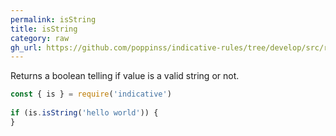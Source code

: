 ```yaml
---
permalink: isString
title: isString
category: raw
gh_url: https://github.com/poppinss/indicative-rules/tree/develop/src/raw/isString.ts
---
```


Returns a boolean telling if value is a valid string or not.
 
```js
const { is } = require('indicative')
 
if (is.isString('hello world')) {
}
```